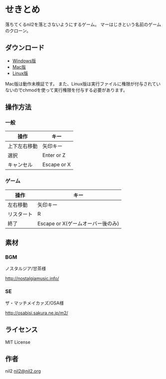 せきとめ
========

落ちてくるnil2を落とさないようにするゲーム。
マーはじきという名前のゲームのクローン。

ダウンロード
------------

- [Windows版](https://github.com/nil2nekoni/sekitome/releases/download/v1.0.0/sekitome_windows.zip)
- [Mac版](https://github.com/nil2nekoni/sekitome/releases/download/v1.0.0/sekitome_mac.zip)
- [Linux版](https://github.com/nil2nekoni/sekitome/releases/download/v1.0.0/sekitome_linux.zip)

Mac版は動作未検証です。
また、Linux版は実行ファイルに権限が付与されていないのでchmodを使って実行権限を付与する必要があります。

操作方法
--------

### 一般

| 操作         | キー        |
|--------------|-------------|
| 上下左右移動 | 矢印キー    |
| 選択         | Enter or Z  |
| キャンセル   | Escape or X |

### ゲーム

| 操作       | キー                              |
|------------|-----------------------------------|
| 左右移動   | 矢印キー                          |
| リスタート | R                                 |
| 終了       | Escape or X(ゲームオーバー後のみ) |

素材
----

### BGM

ノスタルジア/甘茶様

http://nostalgiamusic.info/

### SE

ザ・マッチメイカァズ/OSA様

http://osabisi.sakura.ne.jp/m2/

ライセンス
----------

MIT License

作者
----

nil2 <nil2@nil2.org>
